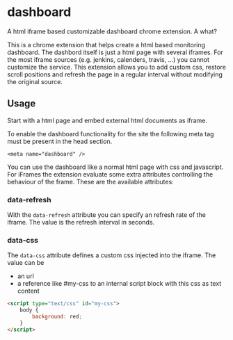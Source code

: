 dashboard
=========

A html iframe based customizable dashboard chrome extension. A what?

This is a chrome extension that helps create a html based monitoring dashboard. The dashbord
itself is just a html page with several iframes. For the most iframe sources (e.g. jenkins,
calenders, travis, ...) you cannot customize the service. This extension allows you to add
custom css, restore scroll positions and refresh the page in a regular interval without
modifying the original source.

Usage
---

Start with a html page and embed external html documents as iframe.

To enable the dashboard functionality for the site the following meta tag must be present
in the head section.

```
<meta name="dashboard" />
```

You can use the dashboard like a normal html page with css and javascript.
For iFrames the extension evaluate some extra attributes controlling the behaviour of the
frame. These are the available attributes:

### data-refresh

With the `data-refresh` attribute you can specify an refresh rate of the iframe. The value
is the refresh interval in seconds.

### data-css

The `data-css` attribute defines a custom css injected into the iframe. The value can be

* an url
* a reference like #my-css to an internal script block with this css as text content

```html
<script type="text/css" id="my-css">
    body {
        background: red;
    }
</script>
```



